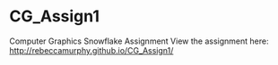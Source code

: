 CG_Assign1
=======

Computer Graphics Snowflake Assignment
View the assignment here: http://rebeccamurphy.github.io/CG_Assign1/
